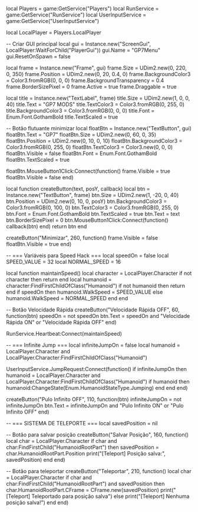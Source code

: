 local Players = game:GetService("Players")
local RunService = game:GetService("RunService")
local UserInputService = game:GetService("UserInputService")

local LocalPlayer = Players.LocalPlayer

-- Criar GUI principal
local gui = Instance.new("ScreenGui", LocalPlayer:WaitForChild("PlayerGui"))
gui.Name = "GP7Menu"
gui.ResetOnSpawn = false

local frame = Instance.new("Frame", gui)
frame.Size = UDim2.new(0, 220, 0, 350)
frame.Position = UDim2.new(0, 20, 0.4, 0)
frame.BackgroundColor3 = Color3.fromRGB(0, 0, 0)
frame.BackgroundTransparency = 0.4
frame.BorderSizePixel = 0
frame.Active = true
frame.Draggable = true

local title = Instance.new("TextLabel", frame)
title.Size = UDim2.new(1, 0, 0, 40)
title.Text = "GP7 MODS"
title.TextColor3 = Color3.fromRGB(0, 255, 0)
title.BackgroundColor3 = Color3.fromRGB(0, 0, 0)
title.Font = Enum.Font.GothamBold
title.TextScaled = true

-- Botão flutuante minimizar
local floatBtn = Instance.new("TextButton", gui)
floatBtn.Text = "GP7"
floatBtn.Size = UDim2.new(0, 60, 0, 35)
floatBtn.Position = UDim2.new(0, 10, 0, 10)
floatBtn.BackgroundColor3 = Color3.fromRGB(0, 255, 0)
floatBtn.TextColor3 = Color3.new(0, 0, 0)
floatBtn.Visible = false
floatBtn.Font = Enum.Font.GothamBold
floatBtn.TextScaled = true

floatBtn.MouseButton1Click:Connect(function()
frame.Visible = true
floatBtn.Visible = false
end)

local function createButton(text, posY, callback)
local btn = Instance.new("TextButton", frame)
btn.Size = UDim2.new(1, -20, 0, 40)
btn.Position = UDim2.new(0, 10, 0, posY)
btn.BackgroundColor3 = Color3.fromRGB(0, 100, 0)
btn.TextColor3 = Color3.fromRGB(0, 255, 0)
btn.Font = Enum.Font.GothamBold
btn.TextScaled = true
btn.Text = text
btn.BorderSizePixel = 0
btn.MouseButton1Click:Connect(function()
callback(btn)
end)
return btn
end

createButton("Minimizar", 260, function()
frame.Visible = false
floatBtn.Visible = true
end)

-- === Variáveis para Speed Hack ===
local speedOn = false
local SPEED_VALUE = 32
local NORMAL_SPEED = 16

local function maintainSpeed()
local character = LocalPlayer.Character
if not character then return end
local humanoid = character:FindFirstChildOfClass("Humanoid")
if not humanoid then return end
if speedOn then
humanoid.WalkSpeed = SPEED_VALUE
else
humanoid.WalkSpeed = NORMAL_SPEED
end
end

-- Botão Velocidade Rápida
createButton("Velocidade Rápida OFF", 60, function(btn)
speedOn = not speedOn
btn.Text = speedOn and "Velocidade Rápida ON" or "Velocidade Rápida OFF"
end)

RunService.Heartbeat:Connect(maintainSpeed)

-- === Infinite Jump ===
local infiniteJumpOn = false
local humanoid = LocalPlayer.Character and LocalPlayer.Character:FindFirstChildOfClass("Humanoid")

UserInputService.JumpRequest:Connect(function()
if infiniteJumpOn then
humanoid = LocalPlayer.Character and LocalPlayer.Character:FindFirstChildOfClass("Humanoid")
if humanoid then
humanoid:ChangeState(Enum.HumanoidStateType.Jumping)
end
end
end)

createButton("Pulo Infinito OFF", 110, function(btn)
infiniteJumpOn = not infiniteJumpOn
btn.Text = infiniteJumpOn and "Pulo Infinito ON" or "Pulo Infinito OFF"
end)

-- === SISTEMA DE TELEPORTE ===
local savedPosition = nil

-- Botão para salvar posição
createButton("Salvar Posição", 160, function()
    local char = LocalPlayer.Character
    if char and char:FindFirstChild("HumanoidRootPart") then
        savedPosition = char.HumanoidRootPart.Position
        print("[Teleport] Posição salva:", savedPosition)
    end
end)

-- Botão para teleportar
createButton("Teleportar", 210, function()
    local char = LocalPlayer.Character
    if char and char:FindFirstChild("HumanoidRootPart") and savedPosition then
        char.HumanoidRootPart.CFrame = CFrame.new(savedPosition)
        print("[Teleport] Teleportado para posição salva")
    else
        print("[Teleport] Nenhuma posição salva!")
    end
end)